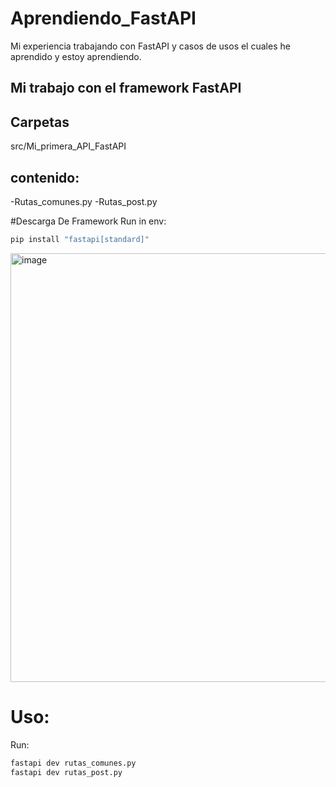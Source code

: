 # Aprendiendo_FastAPI
Mi experiencia trabajando con FastAPI y casos de usos el cuales he aprendido y estoy aprendiendo.

## Mi trabajo con el framework FastAPI

## Carpetas
src/Mi_primera_API_FastAPI

## contenido:
-Rutas_comunes.py
-Rutas_post.py

#Descarga De Framework
Run in env:
```bash
pip install "fastapi[standard]"
```
<img width="686" alt="image" src="https://github.com/user-attachments/assets/9f2b7806-bfe3-42be-9b6c-199f2e4415d6" />


# Uso:
Run:
```bash
fastapi dev rutas_comunes.py
fastapi dev rutas_post.py

